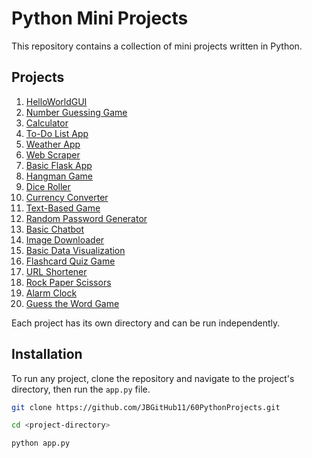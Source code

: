 # Python Mini Projects

This repository contains a collection of mini projects written in Python.

## Projects

1. [HelloWorldGUI](./1%20-%20HelloWorldGUI)
2. [Number Guessing Game](./2%20-%20Number%20Guessing%20Game)
3. [Calculator](./3%20-%20Calculator)
4. [To-Do List App](./4-%20To-Do%20List%20App)
5. [Weather App](./5%20-%20Weather%20App)
6. [Web Scraper](./6%20-%20Web%20Scraper)
7. [Basic Flask App](./7%20-%20Basic%20Flask%20App)
8. [Hangman Game](./8%20-%20Hangman%20Game)
9. [Dice Roller](./9%20-%20Dice%20Roller)
10. [Currency Converter](./10%20-%20Currency%20Converter)
11. [Text-Based Game](./11%20-%20Text-Based%20Game)
12. [Random Password Generator](./12%20-%20Random%20Password%20Generator)
13. [Basic Chatbot](./13%20-%20Basic%20Chatbot)
14. [Image Downloader](./14%20-%20Image%20Downloader)
15. [Basic Data Visualization](./15%20-%20Basic%20Data%20Visualization)
16. [Flashcard Quiz Game](./16%20-%20Flashcard%20Quiz%20Game)
17. [URL Shortener](./17%20-%20URL%20Shortener)
18. [Rock Paper Scissors](./18%20-%20Rock%20Paper%20Scissors)
19. [Alarm Clock](./19%20-%20Alarm%20Clock)
20. [Guess the Word Game](./20%20-%20Guess%20the%20Word%20Game)

Each project has its own directory and can be run independently.

## Installation

To run any project, clone the repository and navigate to the project's directory, then run the `app.py` file.

```bash
git clone https://github.com/JBGitHub11/60PythonProjects.git

cd <project-directory>

python app.py